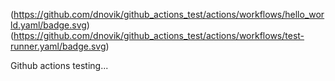 (https://github.com/dnovik/github_actions_test/actions/workflows/hello_world.yaml/badge.svg)
(https://github.com/dnovik/github_actions_test/actions/workflows/test-runner.yaml/badge.svg)


Github actions testing...
